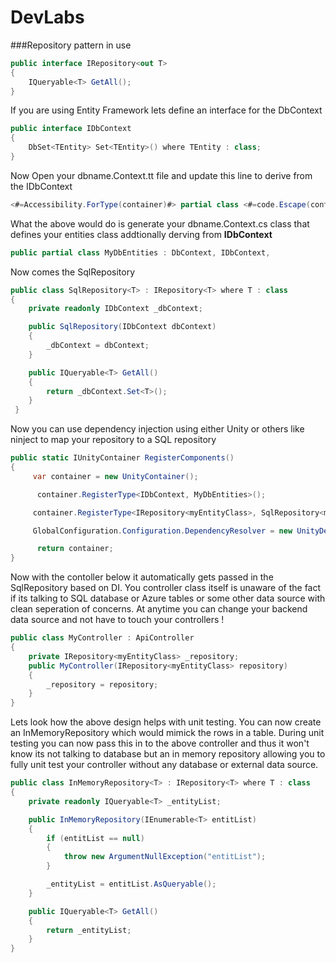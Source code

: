 # DevLabs
###Repository pattern in use


```C#
public interface IRepository<out T>
{
    IQueryable<T> GetAll();
}
```

If you are using Entity Framework lets define an interface for the DbContext 

```C#
public interface IDbContext
{
    DbSet<TEntity> Set<TEntity>() where TEntity : class;
}
```

Now Open your dbname.Context.tt file and update this line to derive from the IDbContext 
```C# 
<#=Accessibility.ForType(container)#> partial class <#=code.Escape(container)#> : DbContext, IDbContext
```
What the above would do is generate your dbname.Context.cs class that defines your entities class addtionally derving from **IDbContext**

```C#
public partial class MyDbEntities : DbContext, IDbContext,
```

Now comes the SqlRepository

```C#
public class SqlRepository<T> : IRepository<T> where T : class
{
    private readonly IDbContext _dbContext;

    public SqlRepository(IDbContext dbContext)
    {
        _dbContext = dbContext;
    }

    public IQueryable<T> GetAll()
    {
        return _dbContext.Set<T>();
    }
 }
```

Now you can use dependency injection using either Unity or others like ninject to map your repository to a SQL repository

```C#
public static IUnityContainer RegisterComponents()
{
     var container = new UnityContainer();

      container.RegisterType<IDbContext, MyDbEntities>();

     container.RegisterType<IRepository<myEntityClass>, SqlRepository<myEntityClass>>();

     GlobalConfiguration.Configuration.DependencyResolver = new UnityDependencyResolver(container);

      return container;
}
```

Now with the contoller below it automatically gets passed in the SqlRepository based on DI. You controller class itself is unaware of the fact if its talking to SQL database or Azure tables or some other data source with clean seperation of concerns. At anytime you can change your backend data source and not have to touch your controllers ! 

```C#
public class MyController : ApiController 
{
    private IRepository<myEntityClass> _repository;
    public MyController(IRepository<myEntityClass> repository)
    {
        _repository = repository;
    }
}
```

Lets look how the above design helps with unit testing. You can now create an InMemoryRepository which would mimick the rows in a table. During unit testing you can now pass this in to the above controller and thus it won't know its not talking to database but an in memory repository allowing you to fully unit test your controller without any database or external data source.

```C#
public class InMemoryRepository<T> : IRepository<T> where T : class
{
	private readonly IQueryable<T> _entityList;

	public InMemoryRepository(IEnumerable<T> entitList)
	{
		if (entitList == null)
		{
			throw new ArgumentNullException("entitList");
		}

		_entityList = entitList.AsQueryable();
	}

	public IQueryable<T> GetAll()
	{
		return _entityList;
	}
}
```
